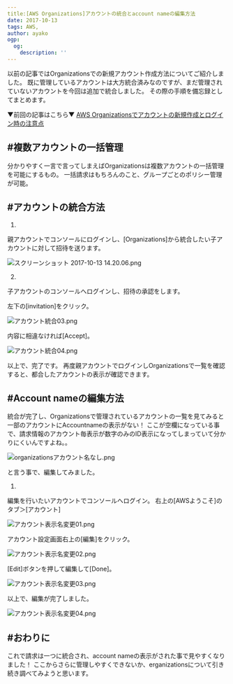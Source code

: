 ```yaml
---
title:[AWS Organizations]アカウントの統合とaccount nameの編集方法
date: 2017-10-13
tags: AWS,
author: ayako
ogp:
  og:
    description: ''
---
```



以前の記事ではOrganizationsでの新規アカウント作成方法についてご紹介しました。
既に管理しているアカウントは大方統合済みなのですが、まだ管理されていないアカウントを今回は追加で統合しました。
その際の手順を備忘録としてまとめます。

▼前回の記事はこちら▼
[AWS Organizationsでアカウントの新規作成とログイン時の注意点
](http://qiita.com/ai-2723/items/d82d072debdbf6d15b34)

#複数アカウントの一括管理
---

分かりやすく一言で言ってしまえばOrganizationsは複数アカウントの一括管理を可能にするもの。
一括請求はもちろんのこと、グループごとのポリシー管理が可能。

#アカウントの統合方法
---

1.
親アカウントでコンソールにログインし、[Organizations]から統合したい子アカウントに対して招待を送ります。

![スクリーンショット 2017-10-13 14.20.06.png](https://qiita-image-store.s3.amazonaws.com/0/174392/51e0ba7a-3d7b-638f-0c9f-383f8bc0a7c7.png)

2.
子アカウントのコンソールへログインし、招待の承認をします。

左下の[invitation]をクリック。

![アカウント統合03.png](https://qiita-image-store.s3.amazonaws.com/0/174392/797ec632-12c0-2429-9e3b-efd797fd9d47.png)

内容に相違なければ[Accept]。

![アカウント統合04.png](https://qiita-image-store.s3.amazonaws.com/0/174392/c19c7753-1a63-5822-7f09-2e97c8bc4e5f.png)


以上で、完了です。
再度親アカウントでログインしOrganizationsで一覧を確認すると、都合したアカウントの表示が確認できます。

#Account nameの編集方法
---

統合が完了し、Organizationsで管理されているアカウントの一覧を見てみると一部のアカウントにAccountnameの表示がない！
ここが空欄になっている事で、請求情報のアカウント毎表示が数字のみのID表示になってしまっていて分かりにくいんですよね。。

![organizationsアカウント名なし.png](https://qiita-image-store.s3.amazonaws.com/0/174392/30ab4e6a-af3c-deb6-ec9b-8e00dd7f87ff.png)

と言う事で、編集してみました。

1.
編集を行いたいアカウントでコンソールへログイン。
右上の[AWSようこそ]のタブ＞[アカウント]

![アカウント表示名変更01.png](https://qiita-image-store.s3.amazonaws.com/0/174392/02c42903-4f02-a072-23ec-9abf23a1365c.png)

アカウント設定画面右上の[編集]をクリック。

![アカウント表示名変更02.png](https://qiita-image-store.s3.amazonaws.com/0/174392/405cee28-9d5f-4bef-d932-649067510645.png)

[Edit]ボタンを押して編集して[Done]。

![アカウント表示名変更03.png](https://qiita-image-store.s3.amazonaws.com/0/174392/6e759be4-7856-7970-6ccb-f39362faab63.png)

以上で、編集が完了しました。

![アカウント表示名変更04.png](https://qiita-image-store.s3.amazonaws.com/0/174392/a9c6505e-7933-a309-1bd2-9443d4aee1d4.png)


#おわりに
---
これで請求は一つに統合され、account nameの表示がされた事で見やすくなりました！
ここからさらに管理しやすくできないか、erganizationsについて引き続き調べてみようと思います。
